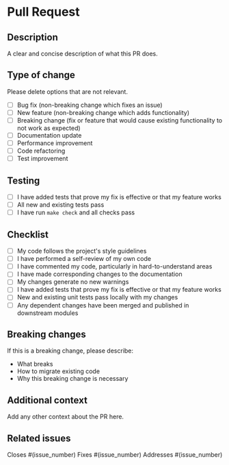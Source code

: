 # Pull Request

## Description
A clear and concise description of what this PR does.

## Type of change
Please delete options that are not relevant.

- [ ] Bug fix (non-breaking change which fixes an issue)
- [ ] New feature (non-breaking change which adds functionality)
- [ ] Breaking change (fix or feature that would cause existing functionality to not work as expected)
- [ ] Documentation update
- [ ] Performance improvement
- [ ] Code refactoring
- [ ] Test improvement

## Testing
- [ ] I have added tests that prove my fix is effective or that my feature works
- [ ] All new and existing tests pass
- [ ] I have run `make check` and all checks pass

## Checklist
- [ ] My code follows the project's style guidelines
- [ ] I have performed a self-review of my own code
- [ ] I have commented my code, particularly in hard-to-understand areas
- [ ] I have made corresponding changes to the documentation
- [ ] My changes generate no new warnings
- [ ] I have added tests that prove my fix is effective or that my feature works
- [ ] New and existing unit tests pass locally with my changes
- [ ] Any dependent changes have been merged and published in downstream modules

## Breaking changes
If this is a breaking change, please describe:
- What breaks
- How to migrate existing code
- Why this breaking change is necessary

## Additional context
Add any other context about the PR here.

## Related issues
Closes #(issue_number)
Fixes #(issue_number)
Addresses #(issue_number)